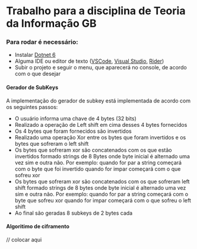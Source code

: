 # Trabalho para a disciplina de Teoria da Informação GB

### Para rodar é necessário:
- Instalar [Dotnet 6](https://dotnet.microsoft.com/en-us/download/dotnet/6.0 "Dotnet 6")
- Alguma IDE ou editor de texto ([VSCode](https://code.visualstudio.com/download "VSCode"), [Visual Studio](https://visualstudio.microsoft.com/pt-br/vs/community/ "Visual Studio"), [Rider](https://www.jetbrains.com/pt-br/rider/download/#section=windows "Rider"))
- Subir o projeto e seguir o menu, que aparecerá no console, de acordo com o que desejar

#### Gerador de SubKeys
A implementação do gerador de subkey está implementada de acordo com os seguintes passos:

- O usuário informa uma chave de 4 bytes (32 bits)
- Realizado a operação de Left shift em cima desses 4 bytes fornecidos
- Os 4 bytes que foram fornecidos são invertidos
- Realizado uma operação Xor entre os bytes que foram invertidos e os bytes que sofreram o left shift
- Os bytes que sofreram xor são concatenados com os que estão invertidos formado strings de 8 Bytes onde byte inicial é alternado uma vez sim e outra não. Por exemplo: quando for par a string começará com o byte que foi invertido quando for impar começará com o que sofreu xor
- Os bytes que sofreram xor são concatenados com os que sofreram left shift formado strings de 8 bytes onde byte inicial é alternado uma vez sim e outra não. Por exemplo: quando for par a string começará com o byte que sofreu xor quando for impar começará com o que sofreu o left shift
- Ao final são geradas 8 subkeys de 2 bytes cada

#### Algoritimo de ciframento

// colocar aqui
